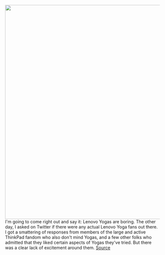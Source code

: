 <img src='https://cdn.vox-cdn.com/thumbor/kp3fXFc1U3P9KWscawWSVpIN4wI=/0x0:2040x1360/1200x800/filters:focal(857x517:1183x843)/cdn.vox-cdn.com/uploads/chorus_image/image/66484202/awhite_20200304_3921_0110.0.jpg' width='700px' /><br/>
I'm going to come right out and say it: Lenovo Yogas are boring. The other day, I asked on Twitter if there were any actual Lenovo Yoga fans out there. I got a smattering of responses from members of the large and active ThinkPad fandom who also don't mind Yogas, and a few other folks who admitted that they liked certain aspects of Yogas they've tried. But there was a clear lack of excitement around them.
<a href='https://www.theverge.com/2020/3/11/21174917/lenovo-yoga-c740-review-laptop-specs-features-price-2-in-1-convertible'> Source <a/>